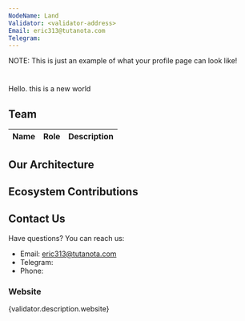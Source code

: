 ```yaml
---
NodeName: Land
Validator: <validator-address>
Email: eric313@tutanota.com
Telegram: 
---
```


NOTE: This is just an example of what your profile page can look like!

# <moniker>

Hello. this is a new world

## Team


| Name            | Role    | Description                  |
| --------------- | ------- | ---------------------------- |


## Our Architecture



## Ecosystem Contributions


## Contact Us

Have questions? You can reach us:

- Email: eric313@tutanota.com
- Telegram: 
- Phone: 

### Website

{validator.description.website}
